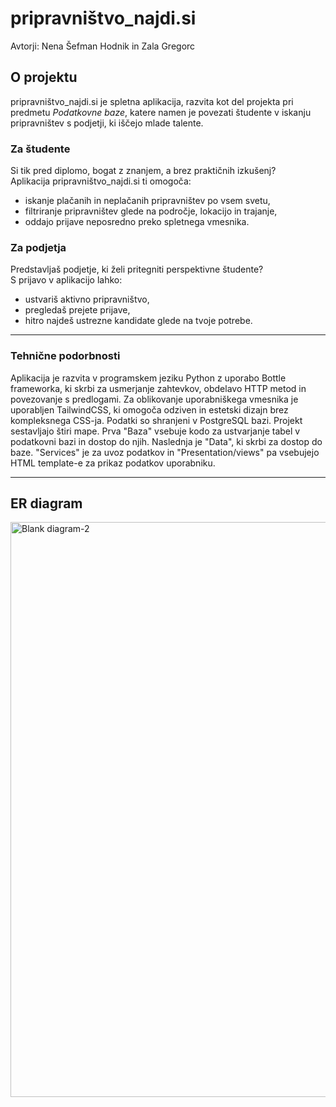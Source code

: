 # pripravništvo_najdi.si

Avtorji: Nena Šefman Hodnik in Zala Gregorc

## O projektu

pripravništvo_najdi.si je spletna aplikacija, razvita kot del projekta pri predmetu *Podatkovne baze*, katere namen je povezati študente v iskanju pripravništev s podjetji, ki iščejo mlade talente.

### Za študente

Si tik pred diplomo, bogat z znanjem, a brez praktičnih izkušenj?  
Aplikacija pripravništvo_najdi.si ti omogoča:

- iskanje plačanih in neplačanih pripravništev po vsem svetu,
- filtriranje pripravništev glede na področje, lokacijo in trajanje,
- oddajo prijave neposredno preko spletnega vmesnika.

### Za podjetja

Predstavljaš podjetje, ki želi pritegniti perspektivne študente?  
S prijavo v aplikacijo lahko:

- ustvariš aktivno pripravništvo,
- pregledaš prejete prijave,
- hitro najdeš ustrezne kandidate glede na tvoje potrebe.

---
### Tehnične podorbnosti 

Aplikacija je razvita v programskem jeziku Python z uporabo Bottle frameworka, ki skrbi za usmerjanje zahtevkov, obdelavo HTTP metod in povezovanje s predlogami. Za oblikovanje uporabniškega vmesnika je uporabljen TailwindCSS, ki omogoča odziven in estetski dizajn brez kompleksnega CSS-ja. Podatki so shranjeni v PostgreSQL bazi. Projekt sestavljajo štiri mape. Prva "Baza" vsebuje kodo za ustvarjanje tabel v podatkovni bazi in dostop do njih. Naslednja je "Data", ki skrbi za dostop do baze. "Services" je za uvoz podatkov in  "Presentation/views" pa vsebujejo HTML template-e za prikaz podatkov uporabniku.


---

## ER diagram
<img width="2409" height="920" alt="Blank diagram-2" src="https://github.com/user-attachments/assets/1d0dbc52-7ec1-493f-8303-eaad710771f8" />

